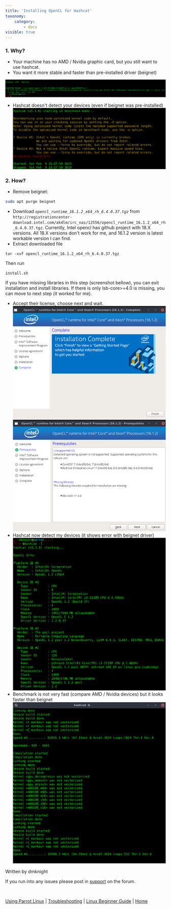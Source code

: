 ```yaml
---
title: 'Installing OpenCL for Hashcat'
taxonomy:
    category:
        - docs
visible: true
---
```


### 1. Why?
- Your machine has no AMD / Nvidia graphic card, but you still want to use hashcat.
- You want it more stable and faster than pre-installed driver (beignet)

![opencl](../img/opencl_1.png)

- Hashcat doesn't detect your devices (even if beignet was pre-installed)
![opencl](../img/opencl_2.png) 
### 2. How?
- Remove beignet: 
```bash
sudo apt purge beignet
```
- Download _`opencl_runtime_16.1.2_x64_rh_6.4.0.37.tgz`_ from `http://registrationcenter-download.intel.com/akdlm/irc_nas/12556/opencl_runtime_16.1.2_x64_rh_6.4.0.37.tgz`. Currently, Intel opencl has github project with 18.X versions. All 18.X versions don't work for me, and 16.1.2 version is latest workable version I can find.
- Extract downloaded file
```
tar -xvf opencl_runtime_16.1.2_x64_rh_6.4.0.37.tgz
``` 
Then run 

```
install.sh
```
If you have missing libraries in this step (screenshot bellow), you can exit installation and install libraries. If there is only lsb-core>=4.0 is missing, you can move to next step (it worked for me).
- Accept their license, choose next and wait.
![opencl](../img/opencl_3.png) 
![opencl](../img/opencl_4.png) 
- Hashcat now detect my devices (it shows error with beignet driver)
![opencl](../img/opencl_5.png) 
- Benchmark is not very fast (compare AMD / Nvidia devices) but it looks faster than beignet
![opencl](../img/opencl_6.png)

Written by dmknight

If you run into any issues please post in [support](https://community.parrotsec.org/c/support) on the forum.

&nbsp;

[Using Parrot Linux](https://www.parrotsec.org/docs/info/startpage/) | [Troubleshooting](https://www.parrotsec.org/docs/trbl/trbl-start/) | [Linux Beginner Guide](https://www.parrotsec.org/docs/library/lbg-start/) | [Home](https://www.parrotsec.org/docs/) 